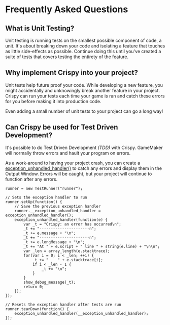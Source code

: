 # Frequently Asked Questions

## What is Unit Testing?

Unit testing is running tests on the smallest possible component of code, a unit. It's about breaking down your code and isolating a feature that touches as little side-effects as possible. Continue doing this until you've created a suite of tests that covers testing the entirety of the feature.

## Why implement Crispy into your project?

Unit tests help future proof your code. While developing a new feature, you might accidentally and unknowingly break another feature in your project. Crispy can run your tests each time your game is ran and catch these errors for you before making it into production code.

Even adding a small number of unit tests to your project can go a long way!

## Can Crispy be used for Test Driven Development?

It's possible to do Test Driven Development *(TDD)* with Crispy. GameMaker will normally throw errors and hault your program on errors.

As a work-around to having your project crash, you can create a [exception_unhandled_handler()](https://manual.yoyogames.com/GameMaker_Language/GML_Reference/Debugging/exception_unhandled_handler.htm) to catch any errors and display them in the Output Window. Errors will be caught, but your project will continue to function after any errors.

```gml
runner = new TestRunner("runner");

// Sets the exception handler to run
runner.setUp(function() {
    // Save the previous exception handler
    runner.__exception_unhandled_handler = exception_unhandled_handler();
    exception_unhandled_handler(function(e) {
        var _t = "Crispy: an error has occurred\n";
        _t += "----------------------n";
        _t += e.message + "\n";
        _t += "----------------------n";
        _t += e.longMessage + "\n";
        _t += "At " + e.script + " line " + string(e.line) + "\n\n";
        var _len = array_length(e.stacktrace);
        for(var i = 0; i < _len; ++i) {
            _t += "    " + e.stacktrace[i];
            if i < _len - 1 {
                _t += "\n";
            }
        }
        show_debug_message(_t);
        return 0;
    });
});

// Resets the exception handler after tests are run
runner.tearDown(function() {
    exception_unhandled_handler(__exception_unhandled_handler);
});
```
